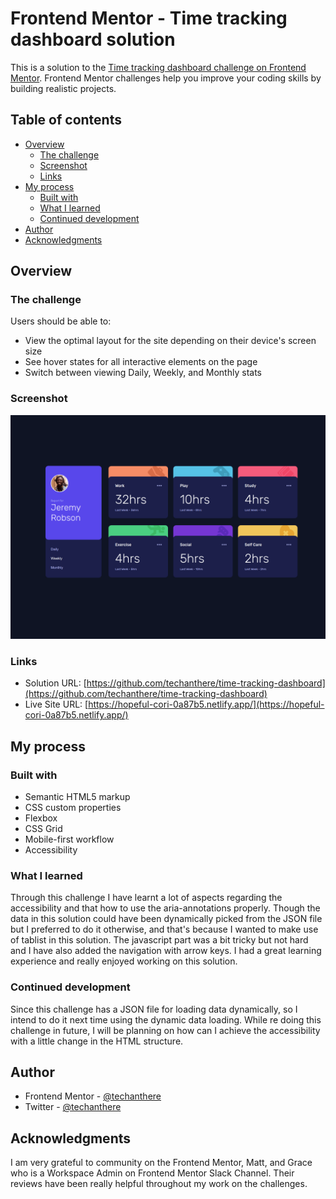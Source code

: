 # Frontend Mentor - Time tracking dashboard solution

This is a solution to the [Time tracking dashboard challenge on Frontend Mentor](https://www.frontendmentor.io/challenges/time-tracking-dashboard-UIQ7167Jw). Frontend Mentor challenges help you improve your coding skills by building realistic projects. 

## Table of contents

- [Overview](#overview)
  - [The challenge](#the-challenge)
  - [Screenshot](#screenshot)
  - [Links](#links)
- [My process](#my-process)
  - [Built with](#built-with)
  - [What I learned](#what-i-learned)
  - [Continued development](#continued-development)
- [Author](#author)
- [Acknowledgments](#acknowledgments)


## Overview

### The challenge

Users should be able to:

- View the optimal layout for the site depending on their device's screen size
- See hover states for all interactive elements on the page
- Switch between viewing Daily, Weekly, and Monthly stats

### Screenshot

![](./images/screenshot.png)



### Links

- Solution URL: [https://github.com/techanthere/time-tracking-dashboard](https://github.com/techanthere/time-tracking-dashboard)
- Live Site URL: [https://hopeful-cori-0a87b5.netlify.app/](https://hopeful-cori-0a87b5.netlify.app/)

## My process

### Built with

- Semantic HTML5 markup
- CSS custom properties
- Flexbox
- CSS Grid
- Mobile-first workflow
- Accessibility


### What I learned

Through this challenge I have learnt a lot of aspects regarding the accessibility and that how to use the aria-annotations properly. Though the data in this solution could have been dynamically picked from the JSON file but I preferred to do it otherwise, and that's because I wanted to make use of tablist in this solution. The javascript part was a bit tricky but not hard and I have also added the navigation with arrow keys. I had a great learning experience and really enjoyed working on this solution.


### Continued development

Since this challenge has a JSON file for loading data dynamically, so I intend to do it next time using the dynamic data loading. While re doing this challenge in future, I will be planning on how can I achieve the accessibility with a little change in the HTML structure. 


## Author

- Frontend Mentor - [@techanthere](https://www.frontendmentor.io/profile/techanthere)
- Twitter - [@techanthere](https://www.twitter.com/techanthere)


## Acknowledgments

I am very grateful to community on the Frontend Mentor, Matt, and Grace who is a Workspace Admin on Frontend Mentor Slack Channel. Their reviews have been really helpful throughout my work on the challenges.